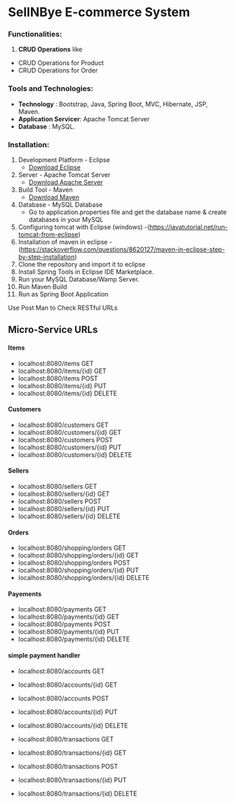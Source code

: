 # SellNBye E-commerce System

### Functionalities:

1. **CRUD Operations** like
* CRUD Operations for Product
* CRUD Operations for Order

### Tools and Technologies:
* **Technology** : Bootstrap, Java, Spring Boot, MVC, Hibernate, JSP, Maven.
* **Application Servicer**: Apache Tomcat Server
* **Database** : MySQL.
### Installation:
1. Development Platform - Eclipse
   * [Download Eclipse](https://www.eclipse.org/downloads/packages/eclipse-ide-java-ee-developers/mars2)
2. Server - Apache Tomcat Server
   * [Download Apache Server](https://tomcat.apache.org/download-70.cgi)
3. Build Tool - Maven
   * [Download Maven](https://maven.apache.org/download.cgi)
4. Database - MySQL Database
   * Go to application.properties file and get the database name & create databases in your MySQL
5. Configuring tomcat with Eclipse (windows) -(https://javatutorial.net/run-tomcat-from-eclipse)
6. Installation of maven in eclipse - (https://stackoverflow.com/questions/8620127/maven-in-eclipse-step-by-step-installation)
7. Clone the repository and import it to eclipse
8. Install Spring Tools in Eclipse IDE Marketplace.
9. Run your MySQL Database/Wamp Server.
10. Run Maven Build
11. Run as Spring Boot Application

Use Post Man to Check RESTful URLs

Micro-Service URLs
--------------
#### Items
* localhost:8080/items  GET
* localhost:8080/items/{id}  GET
* localhost:8080/items  POST
* localhost:8080/items/{id}  PUT
* localhost:8080/items/{id}  DELETE

#### Customers
* localhost:8080/customers  GET
* localhost:8080/customers/{id}  GET
* localhost:8080/customers  POST
* localhost:8080/customers/{id}  PUT
* localhost:8080/customers/{id}  DELETE

#### Sellers
* localhost:8080/sellers  GET
* localhost:8080/sellers/{id}  GET
* localhost:8080/sellers  POST
* localhost:8080/sellers/{id}  PUT
* localhost:8080/sellers/{id}  DELETE

#### Orders
* localhost:8080/shopping/orders  GET
* localhost:8080/shopping/orders/{id}  GET
* localhost:8080/shopping/orders  POST
* localhost:8080/shopping/orders/{id}  PUT
* localhost:8080/shopping/orders/{id}  DELETE

#### Payements
* localhost:8080/payments  GET
* localhost:8080/payments/{id}  GET
* localhost:8080/payments  POST
* localhost:8080/payments/{id}  PUT
* localhost:8080/payments/{id}  DELETE

#### simple payment handler

* localhost:8080/accounts  GET
* localhost:8080/accounts/{id}  GET
* localhost:8080/accounts  POST
* localhost:8080/accounts/{id}  PUT
* localhost:8080/accounts/{id}  DELETE

* localhost:8080/transactions  GET
* localhost:8080/transactions/{id}  GET
* localhost:8080/transactions  POST
* localhost:8080/transactions/{id}  PUT
* localhost:8080/transactions/{id}  DELETE


